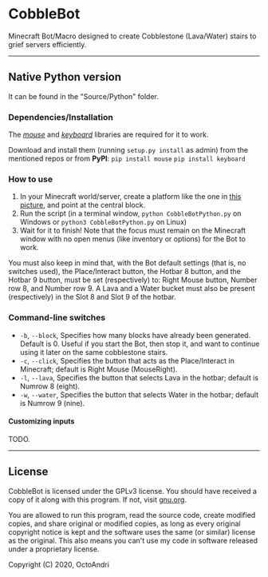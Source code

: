 # CobbleBot
Minecraft Bot/Macro designed to create Cobblestone (Lava/Water) stairs to grief servers efficiently.

---

## Native Python version
It can be found in the "Source/Python" folder. 

### Dependencies/Installation
The [_mouse_](https://github.com/boppreh/mouse) and [_keyboard_](https://github.com/boppreh/keyboard) libraries are required for it to work.

Download and install them (running `setup.py install` as admin) from the mentioned repos or from **PyPI**:
```pip install mouse```
```pip install keyboard```

### How to use
1. In your Minecraft world/server, create a platform like the one in [this picture](https://raw.githubusercontent.com/andrigamerita/CobbleBot/master/Doc/Img/Platform-1.png), and point at the central block.
2. Run the script (in a terminal window, `python CobbleBotPython.py` on Windows or `python3 CobbleBotPython.py` on Linux)
3. Wait for it to finish! Note that the focus must remain on the Minecraft window with no open menus (like inventory or options) for the Bot to work.

You must also keep in mind that, with the Bot default settings (that is, no switches used), the Place/Interact button, the Hotbar 8 button, and the Hotbar 9 button, must be set (respectively) to: Right Mouse button, Number row 8, and Number row 9. 
A Lava and a Water bucket must also be present (respectively) in the Slot 8 and Slot 9 of the hotbar.

### Command-line switches
* `-b`, `--block`, Specifies how many blocks have already been generated. Default is 0. Useful if you start the Bot, then stop it, and want to continue using it later on the same cobblestone stairs.
* `-c`, `--click`, Specifies the button that acts as the Place/Interact in Minecraft; default is Right Mouse (MouseRight).
* `-l`, `--lava`, Specifies the button that selects Lava in the hotbar; default is Numrow 8 (eight).
* `-w`, `--water`, Specifies the button that selects Water in the hotbar; default is Numrow 9 (nine).

#### Customizing inputs
TODO.

---

## License
CobbleBot is licensed under the GPLv3 license. You should have received a copy of it along with this program. If not, visit [gnu.org](https://www.gnu.org/licenses/gpl-3.0.en.html).

You are allowed to run this program, read the source code, create modified copies, and share original or modified copies, as long as every original copyright notice is kept and the software uses the same (or similar) license as the original. This also means you can't use my code in software released under a proprietary license.

Copyright (C) 2020, OctoAndri